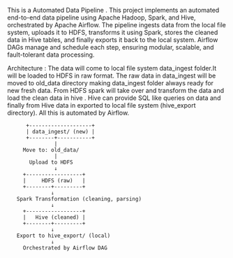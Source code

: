 This is a Automated Data Pipeline .
This project implements an automated end-to-end data pipeline using Apache Hadoop, Spark, and Hive, orchestrated by Apache Airflow. 
The pipeline ingests data from the local file system, uploads it to HDFS, transforms it using Spark, stores the cleaned data in Hive
tables, and finally exports it back to the local system. Airflow DAGs manage and schedule each step, ensuring modular, scalable, and 
fault-tolerant data processing.


Architecture :
The data will come to local file system data_ingest folder.It will be loaded to HDFS in raw format.
The raw data in data_ingest will be moved to old_data directory making data_ingest folder always ready for new fresh data.
From HDFS spark will take over and transform the data and load the clean data in hive .
Hive can provide SQL like queries on data and finally from Hive data in exported to local file system (hive_export directory).
All this is automated by Airflow.

          +--------------------+
          | data_ingest/ (new) |
          +--------+-----------+
                   |
         Move to: old_data/
                   |
           Upload to HDFS
                   ↓
         +------------------+
         |     HDFS (raw)   |
         +--------+---------+
                  ↓
       Spark Transformation (cleaning, parsing)
                  ↓
         +------------------+
         |   Hive (cleaned) |
         +--------+---------+
                  ↓
       Export to hive_export/ (local)
                  ↓
         Orchestrated by Airflow DAG
